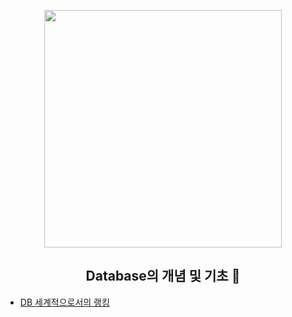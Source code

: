 <p align="center">
  <img src="https://velog.velcdn.com/images/taeha7b/post/8b9cf253-0b40-45f6-976d-daf0280fdb25/Data-dase.jpg" height="380">
  <h2 align="center">Database의 개념 및 기초 🌌</h2>
</p>


- [DB 세계적으로서의 랭킹](https://db-engines.com/en/ranking)
